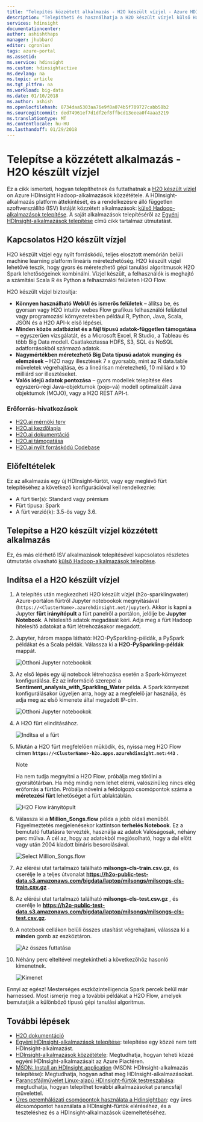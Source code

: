 ```yaml
---
title: "Telepítés közzétett alkalmazás - H2O készült vízjel - Azure HDInsight |} Microsoft Docs"
description: "Telepítheti és használhatja a H2O készült vízjel külső Hadoop alkalmazás."
services: hdinsight
documentationcenter: 
author: ashishthaps
manager: jhubbard
editor: cgronlun
tags: azure-portal
ms.assetid: 
ms.service: hdinsight
ms.custom: hdinsightactive
ms.devlang: na
ms.topic: article
ms.tgt_pltfrm: na
ms.workload: big-data
ms.date: 01/10/2018
ms.author: ashish
ms.openlocfilehash: 8734daa5303aa76e9f8a074b5f709727cabb58b2
ms.sourcegitcommit: ded74961ef7d1df2ef8ffbcd13eeea0f4aaa3219
ms.translationtype: MT
ms.contentlocale: hu-HU
ms.lasthandoff: 01/29/2018
---
```

# <a name="install-published-application---h2o-sparkling-water"></a>Telepítse a közzétett alkalmazás - H2O készült vízjel

Ez a cikk ismerteti, hogyan telepíthetnek és futtathatnak a [H20 készült vízjel](http://www.h2o.ai/) on Azure HDInsight Hadoop-alkalmazások közzététele. A HDInsight-alkalmazás platform áttekintését, és a rendelkezésre álló független szoftverszállító (ISV) listáját közzétett alkalmazások: [külső Hadoop-alkalmazások telepítése](hdinsight-apps-install-applications.md). A saját alkalmazások telepítéséről az [Egyéni HDInsight-alkalmazások telepítése](hdinsight-apps-install-custom-applications.md) című cikk tartalmaz útmutatást.

## <a name="about-h2o-sparkling-water"></a>Kapcsolatos H2O készült vízjel

H2O készült vízjel egy nyílt forráskódú, teljes elosztott memórián belüli machine learning platform lineáris méretezhetőség. H2O készült vízjel lehetővé teszik, hogy gyors és méretezhető gépi tanulási algoritmusok H2O Spark lehetőségeinek kombinálni. Vízjel készült, a felhasználók is meghajtó a számítási Scala R és Python a felhasználói felületen H2O Flow.

H2O készült vízjel biztosítja:

* **Könnyen használható WebUI és ismerős felületek** – állítsa be, és gyorsan vagy H2O intuitív webes Flow grafikus felhasználói felülettel vagy programozási környezetekben például R, Python, Java, Scala, JSON és a H2O API-k első lépései.
* **Minden közös adatbázist és a fájl típusú adatok-független támogatása** – egyszerűen vizsgálatát, és a Microsoft Excel, R Studio, a Tableau és több Big Data modell. Csatlakoztassa HDFS, S3, SQL és NoSQL adatforrásokból származó adatok.
* **Nagymértékben méretezhető Big Data típusú adatok munging és elemzések** – H2O nagy illesztések 7 x gyorsabb, mint az R data.table műveletek végrehajtása, és a lineárisan méretezhető, 10 milliárd x 10 milliárd sor illesztéseket.
* **Valós idejű adatok pontozása** – gyors modellek telepítése éles egyszerű-régi Java-objektumok (pojo-vá) modell optimalizált Java objektumok (MOJO), vagy a H2O REST API-t.

### <a name="resource-links"></a>Erőforrás-hivatkozások

* [H2O.ai mérnöki terv](https://jira.h2o.ai/)
* [H2O.ai kezdőlapja](http://www.h2o.ai/)
* [H2O.ai dokumentáció](http://docs.h2o.ai/)
* [H2O.ai támogatása](https://support.h2o.ai/)
* [H2O.ai nyílt forráskódú Codebase](https://github.com/h2oai/)

## <a name="prerequisites"></a>Előfeltételek

Ez az alkalmazás egy új HDInsight-fürtöt, vagy egy meglévő fürt telepítéséhez a következő konfigurációval kell rendelkeznie:

* A fürt tier(s): Standard vagy prémium
* Fürt típusa: Spark
* A fürt verzió(k): 3.5-ös vagy 3.6.

## <a name="install-the-h2o-sparkling-water-published-application"></a>Telepítse a H2O készült vízjel közzétett alkalmazás

Ez, és más elérhető ISV alkalmazások telepítésével kapcsolatos részletes útmutatás olvasható [külső Hadoop-alkalmazások telepítése](hdinsight-apps-install-applications.md).

## <a name="launch-h2o-sparkling-water"></a>Indítsa el a H2O készült vízjel

1. A telepítés után megkezdheti H2O készült vízjel (h2o-sparklingwater) Azure-portálon fürtről Jupyter notebookok megnyitásával (`https://<ClusterName>.azurehdinsight.net/jupyter`). Akkor is kapni a Jupyter **fürt irányítópult** a fürt panelről a portálon, jelölje be **Jupyter Notebook**. A hitelesítő adatok megadását kéri. Adja meg a fürt Hadoop hitelesítő adatokat a fürt létrehozásakor megadott.

2. Jupyter, három mappa látható: H2O-PySparkling-példák, a PySpark példákat és a Scala példák. Válassza ki a **H2O-PySparkling-példák** mappát.

    ![Otthoni Jupyter notebookok](./media/hdinsight-apps-install-h2o/jupyter-home.png)

3. Az első lépés egy új notebook létrehozása esetén a Spark-környezet konfigurálása. Ez az információ szerepel a **Sentiment_analysis_with_Sparkling_Water** példa. A Spark környezet konfigurálásakor ügyeljen arra, hogy az a megfelelő jar használja, és adja meg az első kimenete által megadott IP-cím.

    ![Otthoni Jupyter notebookok](./media/hdinsight-apps-install-h2o/spark-config.png)

4. A H2O fürt elindításához.

    ![Indítsa el a fürt](./media/hdinsight-apps-install-h2o/start-cluster.png)

5. Miután a H2O fürt megfelelően működik, és, nyissa meg H2O Flow címen  **`https://<ClusterName>-h2o.apps.azurehdinsight.net:443`** .

    > [!NOTE]
    > Ha nem tudja megnyitni a H2O Flow, próbálja meg törölni a gyorsítótárban. Ha még mindig nem lehet elérni, valószínűleg nincs elég erőforrás a fürtön. Próbálja növelni a feldolgozó csomópontok száma a **méretezési fürt** lehetőséget a fürt ablaktáblán.

    ![H2O Flow irányítópult](./media/hdinsight-apps-install-h2o/h2o-flow.png)

6. Válassza ki a **Million_Songs.flow** példa a jobb oldali menüből. Figyelmeztetés megjelenésekor kattintson **terhelés Notebook**. Ez a bemutató futtatásra tervezték, használja az adatok Valóságosak, néhány perc múlva. A cél az, hogy az adatokból megjósolható, hogy a dal előtt vagy után 2004 kiadott bináris besorolásával.

    ![Select Million_Songs.flow](./media/hdinsight-apps-install-h2o/million-songs.png)

7. Az elérési utat tartalmazó található **milsongs-cls-train.csv.gz**, és cserélje le a teljes útvonalat **https://h2o-public-test-data.s3.amazonaws.com/bigdata/laptop/milsongs/milsongs-cls-train.csv.gz** .

8. Az elérési utat tartalmazó található **milsongs-cls-test.csv.gz** , és cserélje le **https://h2o-public-test-data.s3.amazonaws.com/bigdata/laptop/milsongs/milsongs-cls-test.csv.gz**.

9. A notebook cellákon belüli összes utasítást végrehajtani, válassza ki a **minden** gomb az eszköztáron.

    ![Az összes futtatása](./media/hdinsight-apps-install-h2o/run-all.png)

10. Néhány perc elteltével megtekintheti a következőhöz hasonló kimenetnek.

    ![Kimenet](./media/hdinsight-apps-install-h2o/output.png)

Ennyi az egész! Mesterséges eszközintelligencia Spark percek belül már harnessed. Most ismerje meg a további példákat a H2O Flow, amelyek bemutatják a különböző típusú gépi tanulási algoritmus.

## <a name="next-steps"></a>További lépések

* [H2O dokumentáció](http://docs.h2o.ai/h2o/latest-stable/h2o-docs/index.html)
* [Egyéni HDInsight-alkalmazások telepítése](hdinsight-apps-install-custom-applications.md): telepítése egy közzé nem tett HDInsight-alkalmazást.
* [HDInsight-alkalmazások közzététele](hdinsight-apps-publish-applications.md): Megtudhatja, hogyan teheti közzé egyéni HDInsight-alkalmazásait az Azure Piactéren.
* [MSDN: Install an HDInsight application](https://msdn.microsoft.com/library/mt706515.aspx) (MSDN: HDInsight-alkalmazás telepítése): Megtudhatja, hogyan adhat meg HDInsight-alkalmazásokat.
* [Parancsfájlművelet Linux-alapú HDInsight-fürtök testreszabása](hdinsight-hadoop-customize-cluster-linux.md): megtudhatja, hogyan telepíthet további alkalmazásokat parancsfájl művelettel.
* [Üres peremhálózati csomópontok használata a Hdinsightban](hdinsight-apps-use-edge-node.md): egy üres élcsomópontot használata a HDInsight-fürtök eléréséhez, és a teszteléshez és a HDInsight-alkalmazások üzemeltetéséhez.
